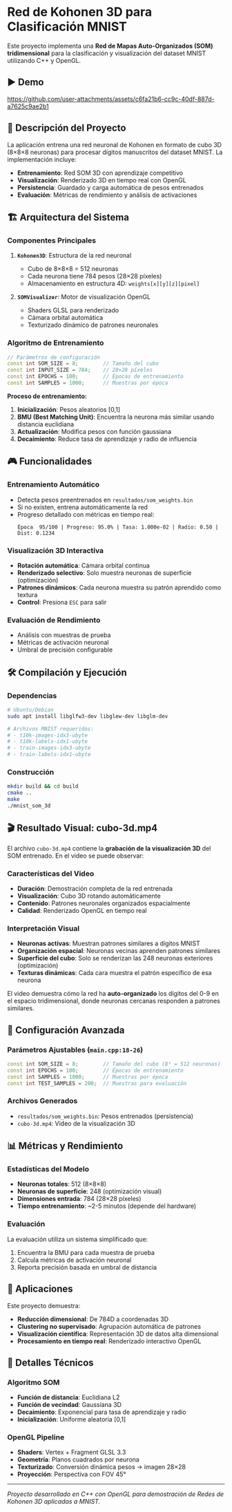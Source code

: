 # Red de Kohonen 3D para Clasificación MNIST

Este proyecto implementa una **Red de Mapas Auto-Organizados (SOM) tridimensional** para la clasificación y visualización del dataset MNIST utilizando C++ y OpenGL.

## ▶️ Demo 

https://github.com/user-attachments/assets/c6fa21b6-cc9c-40df-887d-a7625c9ae2b1

## 🎯 Descripción del Proyecto

La aplicación entrena una red neuronal de Kohonen en formato de cubo 3D (8×8×8 neuronas) para procesar dígitos manuscritos del dataset MNIST. La implementación incluye:

- **Entrenamiento**: Red SOM 3D con aprendizaje competitivo
- **Visualización**: Renderizado 3D en tiempo real con OpenGL
- **Persistencia**: Guardado y carga automática de pesos entrenados
- **Evaluación**: Métricas de rendimiento y análisis de activaciones

## 🏗️ Arquitectura del Sistema

### Componentes Principales

1. **`Kohonen3D`**: Estructura de la red neuronal
   - Cubo de 8×8×8 = 512 neuronas
   - Cada neurona tiene 784 pesos (28×28 píxeles)
   - Almacenamiento en estructura 4D: `weights[x][y][z][pixel]`

2. **`SOMVisualizer`**: Motor de visualización OpenGL
   - Shaders GLSL para renderizado
   - Cámara orbital automática
   - Texturizado dinámico de patrones neuronales

### Algoritmo de Entrenamiento

```cpp
// Parámetros de configuración
const int SOM_SIZE = 8;        // Tamaño del cubo
const int INPUT_SIZE = 784;    // 28×28 píxeles
const int EPOCHS = 100;        // Épocas de entrenamiento
const int SAMPLES = 1000;      // Muestras por época
```

**Proceso de entrenamiento:**
1. **Inicialización**: Pesos aleatorios [0,1]
2. **BMU (Best Matching Unit)**: Encuentra la neurona más similar usando distancia euclidiana
3. **Actualización**: Modifica pesos con función gaussiana
4. **Decaimiento**: Reduce tasa de aprendizaje y radio de influencia

## 🎮 Funcionalidades

### Entrenamiento Automático
- Detecta pesos preentrenados en `resultados/som_weights.bin`
- Si no existen, entrena automáticamente la red
- Progreso detallado con métricas en tiempo real:
  ```
  Época  95/100 | Progreso: 95.0% | Tasa: 1.000e-02 | Radio: 0.50 | Dist: 0.1234
  ```

### Visualización 3D Interactiva
- **Rotación automática**: Cámara orbital continua
- **Renderizado selectivo**: Solo muestra neuronas de superficie (optimización)
- **Patrones dinámicos**: Cada neurona muestra su patrón aprendido como textura
- **Control**: Presiona `ESC` para salir

### Evaluación de Rendimiento
- Análisis con muestras de prueba
- Métricas de activación neuronal
- Umbral de precisión configurable

## 🛠️ Compilación y Ejecución

### Dependencias
```bash
# Ubuntu/Debian
sudo apt install libglfw3-dev libglew-dev libglm-dev

# Archivos MNIST requeridos:
# - t10k-images-idx3-ubyte
# - t10k-labels-idx1-ubyte  
# - train-images-idx3-ubyte
# - train-labels-idx1-ubyte
```

### Construcción
```bash
mkdir build && cd build
cmake ..
make
./mnist_som_3d
```

## 🎬 Resultado Visual: cubo-3d.mp4

El archivo `cubo-3d.mp4` contiene la **grabación de la visualización 3D** del SOM entrenado. En el video se puede observar:

### Características del Video
- **Duración**: Demostración completa de la red entrenada
- **Visualización**: Cubo 3D rotando automáticamente
- **Contenido**: Patrones neuronales organizados espacialmente
- **Calidad**: Renderizado OpenGL en tiempo real

### Interpretación Visual
- **Neuronas activas**: Muestran patrones similares a dígitos MNIST
- **Organización espacial**: Neuronas vecinas aprenden patrones similares
- **Superficie del cubo**: Solo se renderizan las 248 neuronas exteriores (optimización)
- **Texturas dinámicas**: Cada cara muestra el patrón específico de esa neurona

El video demuestra cómo la red ha **auto-organizado** los dígitos del 0-9 en el espacio tridimensional, donde neuronas cercanas responden a patrones similares.

## 🔧 Configuración Avanzada

### Parámetros Ajustables (`main.cpp:18-26`)
```cpp
const int SOM_SIZE = 8;        // Tamaño del cubo (8³ = 512 neuronas)
const int EPOCHS = 100;        // Épocas de entrenamiento
const int SAMPLES = 1000;      // Muestras por época
const int TEST_SAMPLES = 200;  // Muestras para evaluación
```

### Archivos Generados
- `resultados/som_weights.bin`: Pesos entrenados (persistencia)
- `cubo-3d.mp4`: Video de la visualización 3D

## 📊 Métricas y Rendimiento

### Estadísticas del Modelo
- **Neuronas totales**: 512 (8×8×8)
- **Neuronas de superficie**: 248 (optimización visual)
- **Dimensiones entrada**: 784 (28×28 píxeles)
- **Tiempo entrenamiento**: ~2-5 minutos (depende del hardware)

### Evaluación
La evaluación utiliza un sistema simplificado que:
1. Encuentra la BMU para cada muestra de prueba
2. Calcula métricas de activación neuronal
3. Reporta precisión basada en umbral de distancia

## 🎯 Aplicaciones

Este proyecto demuestra:
- **Reducción dimensional**: De 784D a coordenadas 3D
- **Clustering no supervisado**: Agrupación automática de patrones
- **Visualización científica**: Representación 3D de datos alta dimensional
- **Procesamiento en tiempo real**: Renderizado interactivo OpenGL

## 🔬 Detalles Técnicos

### Algoritmo SOM
- **Función de distancia**: Euclidiana L2
- **Función de vecindad**: Gaussiana 3D
- **Decaimiento**: Exponencial para tasa de aprendizaje y radio
- **Inicialización**: Uniforme aleatoria [0,1]

### OpenGL Pipeline
- **Shaders**: Vertex + Fragment GLSL 3.3
- **Geometría**: Planos cuadrados por neurona
- **Texturizado**: Conversión dinámica pesos → imagen 28×28
- **Proyección**: Perspectiva con FOV 45°

---

*Proyecto desarrollado en C++ con OpenGL para demostración de Redes de Kohonen 3D aplicadas a MNIST.*
